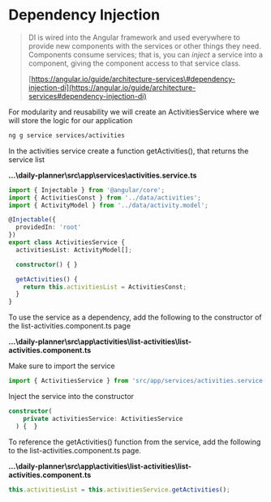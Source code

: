 # Dependency Injection

> DI is wired into the Angular framework and used everywhere to provide new components with the services or other things they need. Components consume services; that is, you can _inject_ a service into a component, giving the component access to that service class.
>
> [https://angular.io/guide/architecture-services\#dependency-injection-di](https://angular.io/guide/architecture-services#dependency-injection-di)

For modularity and reusability we will create an ActivitiesService where we will store the logic for our application

```bash
ng g service services/activities
```

In the activities service create a function getActivities\(\), that returns the service list

**...\daily-planner\src\app\services\activities.service.ts**

```typescript
import { Injectable } from '@angular/core';
import { ActivitiesConst } from '../data/activities';
import { ActivityModel } from '../data/activity.model';

@Injectable({
  providedIn: 'root'
})
export class ActivitiesService {
  activitiesList: ActivityModel[];

  constructor() { }

  getActivities() {
    return this.activitiesList = ActivitiesConst;
  }
}
```

To use the service as a dependency, add the following to the constructor of the list-activities.component.ts page

**...\daily-planner\src\app\activities\list-activities\list-activities.component.ts**

Make sure to import the service

```typescript
import { ActivitiesService } from 'src/app/services/activities.service';
```

Inject the service into the constructor

```typescript
constructor(
    private activitiesService: ActivitiesService
  ) {  }
```

To reference the getActivities\(\) function from the service, add the following to the list-activities.component.ts page.

**...\daily-planner\src\app\activities\list-activities\list-activities.component.ts**

```typescript
this.activitiesList = this.activitiesService.getActivities();
```



